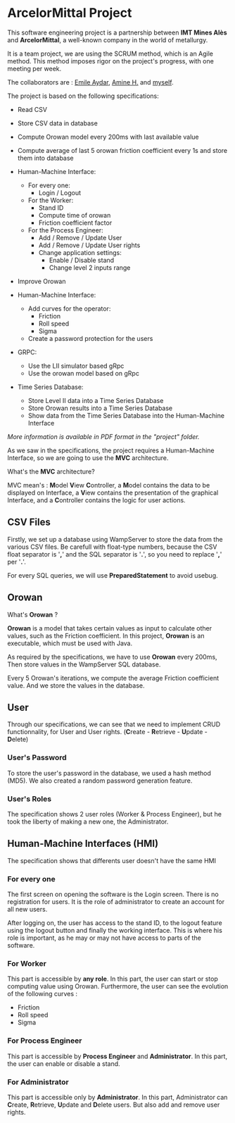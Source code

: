 # ArcelorMittal Project

This software engineering project is a partnership between **IMT Mines Alès** and **ArcelorMittal**,
a well-known company in the world of metallurgy.

It is a team project, we are using the SCRUM method, which is an Agile method. 
This method imposes rigor on the project's progress, with one meeting per week.

The collaborators are : [Emile Aydar](https://github.com/xXMagIkZzR4mBOXx),
[Amine H.](https://github.com/ggleKg) and [myself](https://github.com/YooZiiX).

The project is based on the following specifications:

- Read CSV
- Store CSV data in database
- Compute Orowan model every 200ms with last available value
- Compute average of last 5 orowan friction coefficient every 1s and store them into database
- Human-Machine Interface:
  - For every one:
    - Login / Logout
  - For the Worker:
    - Stand ID
    - Compute time of orowan
    - Friction coefficient factor
  - For the Process Engineer:
    - Add / Remove / Update User
    - Add / Remove / Update User rights
    - Change application settings:
      - Enable / Disable stand
      - Change level 2 inputs range
  

- Improve Orowan


- Human-Machine Interface:
  - Add curves for the operator:
    - Friction
    - Roll speed
    - Sigma
  - Create a password protection for the users


- GRPC:
  - Use the LII simulator based gRpc
  - Use the orowan model based on gRpc
  

- Time Series Database:
  - Store Level II data into a Time Series Database
  - Store Orowan results into a Time Series Database
  - Show data from the Time Series Database into the Human-Machine Interface

*More information is available in PDF format in the "project" folder.*

As we saw in the specifications, the project requires a Human-Machine Interface,
so we are going to use the **MVC** architecture.

What's the **MVC** architecture?

MVC mean's : **M**odel **V**iew **C**ontroller,
a **M**odel contains the data to be displayed on Interface,
a **V**iew contains the presentation of the graphical Interface,
and a **C**ontroller contains the logic for user actions.

## CSV Files

Firstly, we set up a database using WampServer to store the data from the various CSV files.
Be carefull with float-type numbers, because the CSV float separator is '**,**' and the SQL separator is '**.**',
so you need to replace '**,**' per '**.**'.

For every SQL queries, we will use **PreparedStatement** to avoid usebug.

## Orowan

What's **Orowan** ? 

**Orowan** is a model that takes certain values as input to calculate other values,
such as the Friction coefficient.
In this project, **Orowan** is an executable, which must be used with Java.

As required by the specifications, we have to use **Orowan** every 200ms,
Then store values in the WampServer SQL database.

Every 5 Orowan's iterations, we compute the average Friction coefficient value.
And we store the values in the database.

## User

Through our specifications, we can see that we need to implement CRUD functionnality, for User and User rights.
(**C**reate - **R**etrieve - **U**pdate - **D**elete)

### User's Password
To store the user's password in the database, we used a hash method (MD5).
We also created a random password generation feature.

### User's Roles
The specification shows 2 user roles (Worker & Process Engineer), but he took the liberty of making a new one,
the Administrator.

## Human-Machine Interfaces (HMI)

The specification shows that differents user doesn't have the same HMI

### For every one

The first screen on opening the software is the Login screen.
There is no registration for users. It is the role of administrator to create an account for all new users.

After logging on, the user has access to the stand ID, to the logout feature using the logout button and finally the working interface.
This is where his role is important, as he may or may not have access to parts of the software.

### For Worker

This part is accessible by **any role**. In this part, the user can start or stop computing value using Orowan.
Furthermore, the user can see the evolution of the following curves :
- Friction
- Roll speed
- Sigma

### For Process Engineer

This part is accessible by **Process Engineer** and **Administrator**. In this part, the user can enable or disable a stand.

### For Administrator

This part is accessible only by **Administrator**. In this part,
Administrator can **C**reate, **R**etrieve, **U**pdate and **D**elete users.
But also add and remove user rights.